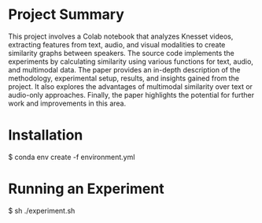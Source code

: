 # Project Summary
This project involves a Colab notebook that analyzes Knesset videos, extracting features from text, audio, and visual modalities to create similarity graphs between speakers. The source code implements the experiments by calculating similarity using various functions for text, audio, and multimodal data. The paper provides an in-depth description of the methodology, experimental setup, results, and insights gained from the project. It also explores the advantages of multimodal similarity over text or audio-only approaches. Finally, the paper highlights the potential for further work and improvements in this area.

# Installation
$ conda env create -f environment.yml

# Running an Experiment
$ sh ./experiment.sh